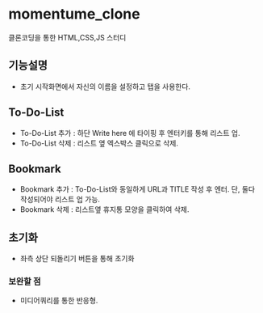 # momentume_clone
클론코딩을 통한 HTML,CSS,JS 스터디

## 기능설명
- 초기 시작화면에서 자신의 이름을 설정하고 탭을 사용한다.

## To-Do-List
- To-Do-List 추가 : 하단 Write here 에 타이핑 후 엔터키를 통해 리스트 업.
- To-Do-List 삭제 : 리스트 옆 엑스박스 클릭으로 삭제.

## Bookmark
- Bookmark 추가 :  To-Do-List와 동일하게 URL과 TITLE 작성 후 엔터. 단, 둘다 작성되어야 리스트 업 가능.
- Bookmark 삭제 :  리스트옆 휴지통 모양을 클릭하여 삭제.

## 초기화
- 좌측 상단 되돌리기 버튼을 통해 초기화


### 보완할 점
- 미디어쿼리를 통한 반응형.